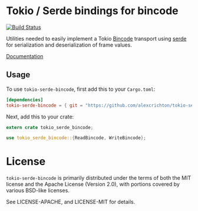 # Tokio / Serde bindings for bincode

[![Build Status](https://travis-ci.org/alexcrichton/tokio-serde-bincode.svg?branch=master)](https://travis-ci.org/alexcrichton/tokio-serde-bincode)

Utilities needed to easily implement a Tokio [Bincode] transport using [serde]
for serialization and deserialization of frame values.

[Documentation](http://alexcrichton.com/tokio-serde-bincode)

[bincode]: https://github.com/TyOverby/bincode

## Usage

To use `tokio-serde-bincode`, first add this to your `Cargo.toml`:

```toml
[dependencies]
tokio-serde-bincode = { git = "https://github.com/alexcrichton/tokio-serde-bincode" }
```

Next, add this to your crate:

```rust
extern crate tokio_serde_bincode;

use tokio_serde_bincode::{ReadBincode, WriteBincode};
```

[serde]: https://serde.rs

# License

`tokio-serde-bincode` is primarily distributed under the terms of both the MIT
license and the Apache License (Version 2.0), with portions covered by various
BSD-like licenses.

See LICENSE-APACHE, and LICENSE-MIT for details.
